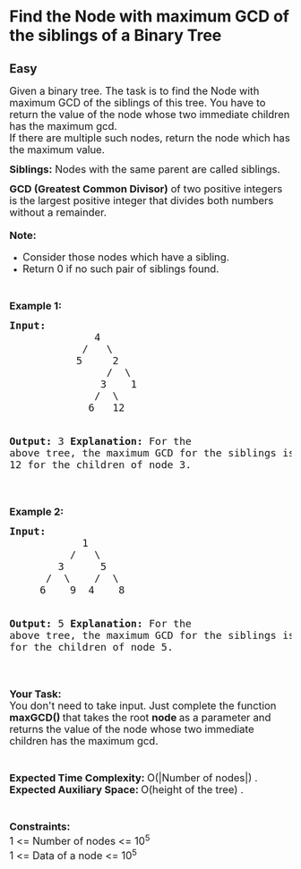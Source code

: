 # Find the Node with maximum GCD of the siblings of a Binary Tree
## Easy
<div class="problems_problem_content__Xm_eO"><p><span style="font-size: 18px;">Given a binary tree. The task is to find the Node with maximum GCD of the siblings of this tree. You have to return the value of the node whose two immediate children has the maximum gcd.<br>If there are multiple such nodes, return&nbsp;the node which has the maximum value.</span></p>
<p><span style="font-size: 18px;"><strong>Siblings:</strong>&nbsp;Nodes with the same parent are called siblings.</span></p>
<p><span style="font-size: 18px;"><strong>GCD (Greatest Common Divisor)</strong>&nbsp;of two positive integers is the largest positive integer that divides both numbers without a remainder.</span></p>
<h4><span style="font-size: 18px;"><strong>Note:</strong></span></h4>
<ul>
<li><span style="font-size: 18px;">Consider those nodes which have a&nbsp;sibling.</span></li>
<li><span style="font-size: 18px;">Return 0&nbsp;if no such pair of siblings found.</span></li>
</ul>
<p>&nbsp;</p>
<p><span style="font-size: 18px;"><strong>Example 1:</strong></span></p>
<pre><span style="font-size: 18px;"><strong>Input:</strong>
              4
            /   \
           5     2
                /  \
               3    1
              /  \
             6   12

<strong>Output:</strong> 3
<strong>Explanation:</strong> For the above tree, the maximum
GCD for the siblings is formed for nodes 6 and 12
for the children of node 3.</span></pre>
<p>&nbsp;</p>
<p><span style="font-size: 18px;"><strong>Example 2:</strong></span></p>
<pre><span style="font-size: 18px;"><strong>Input: </strong>
            1
          /   \
        3      5
      /  \    /  \
     6    9  4    8

<strong>Output:</strong> 5
<strong>Explanation:</strong> For the above tree, the maximum
GCD for the siblings is formed for nodes 4 and 8
for the children of node 5.</span></pre>
<p>&nbsp;</p>
<p><span style="font-size: 18px;"><strong>Your Task:</strong><br>You don't need to take input. Just complete the function<strong> maxGCD() </strong>that takes the root <strong>node </strong>as a parameter and returns the value of the node whose two immediate children has the maximum gcd.</span></p>
<p>&nbsp;</p>
<p><span style="font-size: 18px;"><strong>Expected Time Complexity:&nbsp;</strong>O(|Number of nodes|) .<br><strong>Expected Auxiliary Space:&nbsp;</strong>O(height of the tree) .</span></p>
<p>&nbsp;</p>
<p><span style="font-size: 18px;"><strong>Constraints:</strong><br>1 &lt;= Number of nodes &lt;= 10<sup>5</sup><br>1 &lt;= Data of a node &lt;= 10<sup>5</sup></span></p></div>